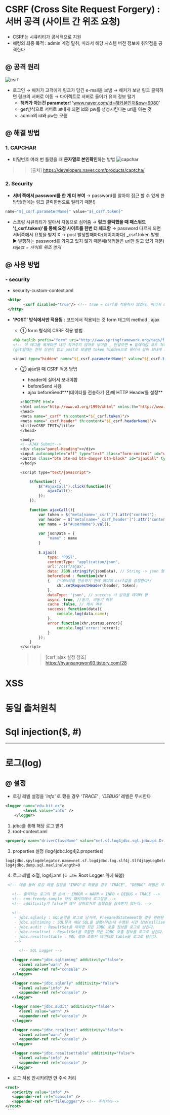 # CSRF (Cross Site Request Forgery) : 서버 공격 (사이트 간 위조 요청)
- CSRF는 시큐리티가 공식적으로 지원
- 해킹의 최종 목적 : admin 계정 탈취, 따라서 해당 시스템 버전 정보에 취약점을 공격한다

## @ 공격 원리 
![csrf](https://user-images.githubusercontent.com/74290204/109007943-0dc25400-76f0-11eb-91fd-e7c8a80a6241.png)

- 로그인 → 해커가 고객에게 링크가 담긴 e-mail을 보냄 → 해커가 보낸 링크 클릭하면 링크의 서버로 이동 → 다이렉트로 서버로 들어가 유저 정보 털기 
    - **해커가 아는건 parameter!** 'www.naver.com/id=해커본인꺼&pw=9080'
    - get방식으로 서버로 보내게 되면 id와 pw를 생성시킨다는 url을 아는 것 
    - admin의 id와 pw는 모름

## @ 해결 방법
### 1. CAPCHAR 
- 비밀번호 여러 번 틀렸을 때 **문자열로 본인확인**하는 방법 
![capchar](https://user-images.githubusercontent.com/74290204/108649042-e6a53000-74ff-11eb-9421-e32ccff49e7a.PNG)

>>[출처] https://developers.naver.com/products/captcha/

### 2. Security
- **서버 쪽에서 password를 한 개 더 부여**  → password를 알아야 접근 할 수 있게 한 방법(전에는 링크 클릭한번으로 털리기 때문!)
```js
name="${_csrf.parameterName}" value="${_csrf.token}" 
```
- 스프링 시큐리티가 알아서 자동으로 심어줌 → **링크 클릭했을 때 패스워드 '(_csrf.token)'를 통해 요청 사이트를 한번 더 체크함** → password 다르게 되면 서버쪽에서 요청을 받지 X → post 발생할때마다(페이지마다)  _csrf.token 발행
<br> ▶ 발행하는 password를 가지고 있지 않기 때문에(해커들은 url만 알고 있기 때문) *reject = 사이트 위조 방지* 

## @ 사용 방법
### - security 
- security-custom-context.xml
```xml
 <http>	
     	<csrf disabled="true"/> <!-- true = csrf를 적용하지 않겠다, 따라서 default=false -> 생략을 하더라도 false로 적용 --> 
 </http> 
```

- **'POST' 방식에서만 적용됨** : 코드에서 적용되는 것 form 태그의 method , ajax 
    - ① form 형식의 CSRF 적용 방법
    ```jsp
    <%@ taglib prefix="form" uri="http://www.springframework.org/tags/form" %>
    <!-- 이 태그를 묶게되면 내가 적어주지 않아도 넣어줌 , 안넣으면 ▼ 밑에처럼 코드 처리를 반드시 해줘야함, 따라서 이 태그 라이브러리로 묶으면 주석처리해도 되는게 자기가 알아서 넣어줌 
    (get일때는 전혀 상관이 없고 post로 보낼땐 token hidden으로 묶어서 같이 보내게 되어있음)-->

    <input type="hidden" name="${_csrf.parameterName}" value="${_csrf.token}" />
    ```

    - ② ajax일 때 CSRF 적용 방법
        - header에 실어서 보내야함 
        - beforeSend 사용
        - ajax beforeSend***(데이터를 전송하기 전)에 HTTP Header를 설정**
        ```jsp
        <!DOCTYPE html>
        <html xmlns="http://www.w3.org/1999/xhtml" xmlns:th="http://www.thymeleaf.org">
        <head>
        <meta name="_csrf" th:content="${_csrf.token}"/>
        <meta name="_csrf_header" th:content="${_csrf.headerName}"/>
        <title>CSRF TEST</title>
        </head>

        <body>
        <!--AJAX Submit-->
        <div class="panel-heading"></div>
        <input autocomplete="off" type="text" class="form-control" id="userName" name="name">
        <button class="btn btn-md btn-danger btn-block" id="ajaxCall" type="button">AJAX Call</button> 
        </body>

        <script type="text/javascript">

            $(function() {
                $("#ajaxCall").click(function(){
                    ajaxCall();
                });
            });
            
            function ajaxCall(){
                var token = $("meta[name='_csrf']").attr("content");
                var header = $("meta[name='_csrf_header']").attr("content");
                var name = $("#userName").val();
                
                var jsonData = {
                    "name" : name
                }
                
                $.ajax({
                    type: 'POST',
                    contentType: "application/json",
                    url:'/csrf/ajax',
                    data: JSON.stringify(jsonData), // String -> json 형태로 변환
                    beforeSend : function(xhr)
                    {   /*데이터를 전송하기 전에 헤더에 csrf값을 설정한다*/
                        xhr.setRequestHeader(header, token);
                    },
                    dataType: 'json', // success 시 받아올 데이터 형
                    async: true, //동기, 비동기 여부
                    cache :false, // 캐시 여부
                    success: function(data){
                        console.log(data.name);
                    },
                    error:function(xhr,status,error){
                        console.log('error:'+error);
                    }
                });
            }
        </script>
        ```

        >> [csrf_ajax 설정 참조] https://hyunsangwon93.tistory.com/28

# XSS
# 동일 출처원칙
# Sql injection($, #)

---

# 로그(log)
## @ 설정 
- 로깅 레벨 설정을 *'info'* 로 했을 경우 *'TRACE'* , *'DEBUG'* 레벨은 무시한다
```xml
<logger name="edu.bit.ex">
		<level value="info" />
	</logger>
```
1. jdbc를 통해 해당 로그 받기 
2. root-context.xml
```xml
<property name="driverClassName" value="net.sf.log4jdbc.sql.jdbcapi.DriverSpy"></property>
```
3. properties 설정 (log4jdbc.log4j2.properties)
```properties
log4jdbc.spylogdelegator.name=net.sf.log4jdbc.log.slf4j.Slf4jSpyLogDelegator
log4jdbc.dump.sql.maxlinelength=0
```
4. 로그 레벨 조절, log4j.xml (↓ 코드 Root Logger 위에 복붙)
```xml
 <!-- 예를 들어 로깅 레벨 설정을 "INFO"로 하였을 경우 "TRACE", "DEBUG" 레벨은 무시한다. -->

   <!-- 출력되는 로그의 양 순서 : ERROR < WARN < INFO < DEBUG < TRACE -->
   <!-- com.freedy.sample 하위 패키지에서 로그설정 -->
   <!-- additivity가 false인 경우 상위로거의 설정값을 상속받지 않는다. -->
   
   <!--  
    - jdbc.sqlonly : SQL문만을 로그로 남기며, PreparedStatement일 경우 관련된 argument 값으로 대체된 SQL문이 보여진다. 
    - jdbc.sqltiming : SQL문과 해당 SQL을 실행시키는데 수행된 시간 정보(milliseconds)를 포함한다. 
    - jdbc.audit : ResultSet을 제외한 모든 JDBC 호출 정보를 로그로 남긴다. 
    - jdbc.resultset : ResultSet을 포함한 모든 JDBC 호출 정보를 로그로 남긴다.
    - jdbc.resultsettable : SQL 결과 조회된 데이터의 table을 로그로 남긴다. 
    -->
   
      <!-- SQL Logger -->

   <logger name="jdbc.sqltiming" additivity="false">
      <level value="warn" />
      <appender-ref ref="console" />
   </logger>

   <logger name="jdbc.sqlonly" additivity="false">
      <level value="info" />
      <appender-ref ref="console" />
   </logger>

   <logger name="jdbc.audit" additivity="false">
      <level value="warn" />
      <appender-ref ref="console" />
   </logger>

   <logger name="jdbc.resultset" additivity="false">
      <level value="warn" />
      <appender-ref ref="console" />
   </logger>

   <logger name="jdbc.resultsettable" additivity="false">
      <level value="info" />
      <appender-ref ref="console" />
   </logger>
```
   - 로그 적용 안시키려면 <appender-ref ref="fileLogger"/> 만 주석 처리
   ```xml
   <root>
      <priority value="info" />
      <appender-ref ref="console" />
      <appender-ref ref="fileLogger"/> <!-- 주석처리-->
   </root>
    ```
